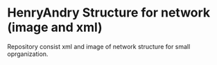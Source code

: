 # HenryAndry Structure for network (image and xml)
Repository consist xml and image of network structure for small oprganization.
